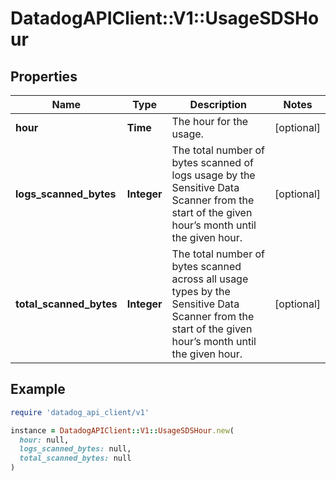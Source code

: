 # DatadogAPIClient::V1::UsageSDSHour

## Properties

| Name | Type | Description | Notes |
| ---- | ---- | ----------- | ----- |
| **hour** | **Time** | The hour for the usage. | [optional] |
| **logs_scanned_bytes** | **Integer** | The total number of bytes scanned of logs usage by the Sensitive Data Scanner from the start of the given hour’s month until the given hour. | [optional] |
| **total_scanned_bytes** | **Integer** | The total number of bytes scanned across all usage types by the Sensitive Data Scanner from the start of the given hour’s month until the given hour. | [optional] |

## Example

```ruby
require 'datadog_api_client/v1'

instance = DatadogAPIClient::V1::UsageSDSHour.new(
  hour: null,
  logs_scanned_bytes: null,
  total_scanned_bytes: null
)
```


